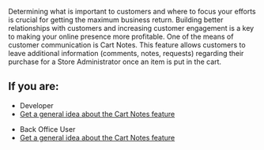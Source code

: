 Determining what is important to customers and where to focus your efforts is crucial for getting the maximum business return. Building better relationships with customers and increasing customer engagement is a key to making your online presence more profitable. One of the means of customer communication is Cart Notes. This feature allows customers to leave additional information (comments, notes, requests) regarding their purchase for a Store Administrator once an item is put in the cart.

## If you are:

<div class="mr-container">
    <div class="mr-list-container">
        <!-- col1 -->
        <div class="mr-col">
            <ul class="mr-list mr-list-green">
                <li class="mr-title">Developer</li>
                <li><a href="https://documentation.spryker.com/v4/docs/cart-notes-overview" class="mr-link">Get a general idea about the Cart Notes feature</a></li>
                <!-- <li><a href="https://documentation.spryker.com/v4/docs/cart-note" class="mr-link">Module Guide: CartNote</a></li>
                <li><a href="https://documentation.spryker.com/v4/docs/cart-note-widget" class="mr-link">Module Guide: CartNoteWidget</a></li>
                <li><a href="https://documentation.spryker.com/v4/docs/cart-note-product-bundle-connector" class="mr-link">Module Guide: CartNoteProductBundleConnector</a></li> -->
            </ul>
        </div>
        <!-- col2 -->
        <div class="mr-col">
            <ul class="mr-list mr-list-blue">
                <li class="mr-title"> Back Office User</li>
                <li><a href="https://documentation.spryker.com/v4/docs/cart-notes-overview" class="mr-link">Get a general idea about the Cart Notes feature</a></li>
            </ul>
        </div>
    </div>
</div>